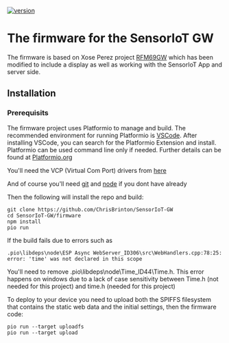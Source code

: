 [![version](https://img.shields.io/badge/version-1.0.8-brightgreen.svg)](CHANGELOG.md)
# The firmware for the SensorIoT GW

The firmware is based on Xose Perez project [RFM69GW](https://bitbucket.org/xoseperez/rfm69gw) which has been modified to include a display as well as working with the SensorIoT App and server side.

## Installation

### Prerequisits
The firmware project uses Platformio to manage and build. The recommended environment for running Platformio is [VSCode](https://code.visualstudio.com/). After installing VSCode, you can search for the Platformio Extension and install. Platformio can be used command line only if needed. Further details can be found at [Platformio.org](https://platformio.org/)

You'll need the VCP (Virtual Com Port) drivers from [here](https://www.silabs.com/products/development-tools/software/usb-to-uart-bridge-vcp-drivers)

And of course you'll need [git](https://www.git-scm.com/downloads) and [node](https://nodejs.org/en/) if you dont have already

Then the following will install the repo and build:

    git clone https://github.com/ChrisBrinton/SensorIoT-GW
    cd SensorIoT-GW/firmware
    npm install
    pio run

If the build fails due to errors such as

    .pio\libdeps\node\ESP Async WebServer_ID306\src\WebHandlers.cpp:78:25: error: 'time' was not declared in this scope

You'll need to remove .pio\libdeps\node\Time_ID44\Time.h. This error happens on windows due to a lack of case sensitivity between Time.h (not needed for this project) and time.h (needed for this project)

To deploy to your device you need to upload both the SPIFFS filesystem that contains the static web data and the initial settings, then the firmware code:

    pio run --target uploadfs
    pio run --target upload






